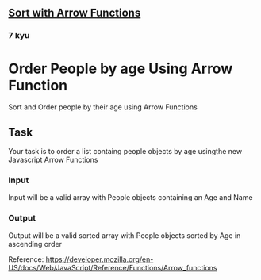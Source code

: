 <h2><a href=https://www.codewars.com/kata/559f3e20f4f29869cf0000ea/train/javascript target="_blank">Sort with Arrow Functions</a></h2><h3>7 kyu</h3><h1>Order People by age Using Arrow Function</h1>Sort and Order people by their age using Arrow Functions<h2>Task</h2>Your task is to order a list containg people objects by age usingthe new Javascript Arrow Functions<h3>Input</h3>Input will be a valid array with People objects containing an Age and Name<h3>Output</h3>Output will be a valid sorted array with People objects sorted by Age in ascending order<p>Reference: <a href="https://developer.mozilla.org/en-US/docs/Web/JavaScript/Reference/Functions/Arrow_functions" data-turbolinks="false" target="_blank">https://developer.mozilla.org/en-US/docs/Web/JavaScript/Reference/Functions/Arrow_functions</a></p>